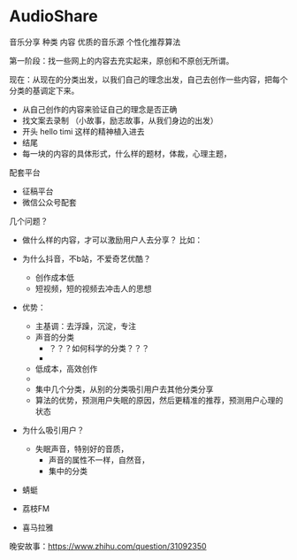 # AudioShare

音乐分享 种类 内容 优质的音乐源 个性化推荐算法


第一阶段：找一些网上的内容去充实起来，原创和不原创无所谓。

现在：从现在的分类出发，以我们自己的理念出发，自己去创作一些内容，把每个分类的基调定下来。
+ 从自己创作的内容来验证自己的理念是否正确
+ 找文案去录制 （小故事，励志故事，从我们身边的出发）
+ 开头 hello timi 这样的精神植入进去
+ 结尾 
+ 每一块的内容的具体形式，什么样的题材，体裁，心理主题，

配套平台
+ 征稿平台
+ 微信公众号配套

几个问题？
+ 做什么样的内容，才可以激励用户人去分享？
  比如：
+ 为什么抖音，不b站，不爱奇艺优酷？
  + 创作成本低
  + 短视频，短的视频去冲击人的思想
+ 优势：
  + 主基调：去浮躁，沉淀，专注
  + 声音的分类
    + ？？？如何科学的分类？？？
    + 
  + 低成本，高效创作
  + 
  + 集中几个分类，从别的分类吸引用户去其他分类分享
  + 算法的优势，预测用户失眠的原因，然后更精准的推荐，预测用户心理的状态
+ 为什么吸引用户？
  + 失眠声音，特别好的音质，
    + 声音的属性不一样，自然音，
    + 集中的分类
    
+ 蜻蜓
+ 荔枝FM
+ 喜马拉雅
  
晚安故事：https://www.zhihu.com/question/31092350
